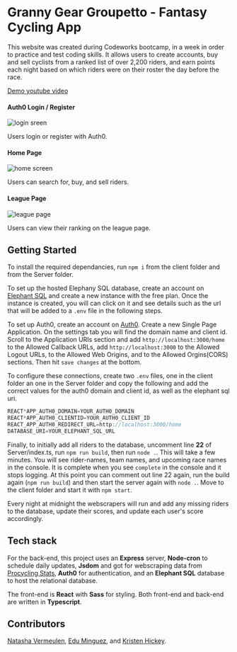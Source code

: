 # Granny Gear Groupetto - Fantasy Cycling App

This website was created during Codeworks bootcamp, in a week in order to practice and test coding skills. It allows users to create accounts, buy and sell cyclists from a ranked list of over 2,200 riders, and earn points each night based on which riders were on their roster the day before the race.

[Demo youtube video](https://www.youtube.com/watch?v=NL4RpSDbDKw&t=36s)

#### Auth0 Login / Register

![login sreen](https://i.ibb.co/Sf5TsDb/login-screen.png)

Users login or register with Auth0.

#### Home Page

![home screen](https://i.ibb.co/RNrPxVM/logo-cycling.png)

Users can search for, buy, and sell riders.

#### League Page

![league page](https://i.ibb.co/NmtwGXs/logo-cycling-1.png)

Users can view their ranking on the league page.

## Getting Started

To install the required dependancies, run `npm i` from the client folder and from the Server folder.

To set up the hosted Elephany SQL database, create an account on [Elephant SQL](https://www.elephantsql.com/) and create a new instance with the free plan. Once the instance is created, you will can click on it and see details such as the url that will be added to a `.env` file in the following steps.

To set up Auth0, create an account on [Auth0](https://auth0.com). Create a new Single Page Application. On the settings tab you will find the domain name and client id. Scroll to the Application URIs section and add `http://localhost:3000/home` to the Allowed Callback URLs, add `http://localhost:3000` to the Allowed Logout URLs, to the Allowed Web Origins, and to the Allowed Orgins(CORS) sections. Then hit `save changes` at the bottom.

To configure these connections, create two `.env` files, one in the client folder an one in the Server folder and copy the following and add the correct values for the auth0 domain and client id, as well as the elephant sql uri.

```js
REACT*APP_AUTH0_DOMAIN=YOUR_AUTH0_DOMAIN
REACT*APP_AUTH0_CLIENTID=YOUR_AUTH0_CLIENT_ID
REACT_APP_AUTH0_REDIRECT_URL=http://localhost:3000/home
DATABASE_URI=YOUR_ELEPHANT_SQL_URL
```

Finally, to initially add all riders to the database, uncomment line **22** of Server/index.ts, run `npm run build`, then run `node .`. This will take a few minutes. You will see rider-names, team names, and upcoming race names in the console. It is complete when you see `complete` in the console and it stops logging. At this point you can comment out line 22 again, run the build again (`npm run build`) and then start the server again with `node .`. Move to the client folder and start it with `npm start`.

Every night at midnight the webscrapers will run and add any missing riders to the database, update their scores, and update each user's score accordingly.

## Tech stack

For the back-end, this project uses an **Express** server, **Node-cron** to schedule daily updates, **Jsdom** and got for webscraping data from [Procycling Stats](https://www.procyclingstats.com/rankings.php), **Auth0** for authentication, and an **Elephant SQL** database to host the relational database.

The front-end is **React** with **Sass** for styling. Both front-end and back-end are written in **Typescript**.

## Contributors

[Natasha Vermeulen](https://github.com/natashajvandam), [Edu Minguez](https://github.com/eduwp90), and [Kristen Hickey](https://github.com/KristenHickey).
